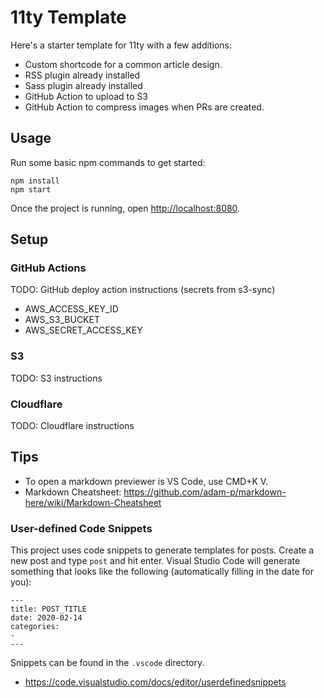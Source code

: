 # 11ty Template

Here's a starter template for 11ty with a few additions:

-   Custom shortcode for a common article design.
-   RSS plugin already installed
-   Sass plugin already installed
-   GitHub Action to upload to S3
-   GitHub Action to compress images when PRs are created.

## Usage

Run some basic npm commands to get started:

```
npm install
npm start
```

Once the project is running, open [http://localhost:8080](http://localhost:8080).

## Setup

### GitHub Actions

TODO: GitHub deploy action instructions (secrets from s3-sync)

-   AWS_ACCESS_KEY_ID
-   AWS_S3_BUCKET
-   AWS_SECRET_ACCESS_KEY

### S3

TODO: S3 instructions

### Cloudflare

TODO: Cloudflare instructions

## Tips

-   To open a markdown previewer is VS Code, use CMD+K V.
-   Markdown Cheatsheet: https://github.com/adam-p/markdown-here/wiki/Markdown-Cheatsheet

### User-defined Code Snippets

This project uses code snippets to generate templates for posts. Create a new post and type `post` and hit enter. Visual Studio Code will generate something that looks like the following (automatically filling in the date for you):

```
---
title: POST_TITLE
date: 2020-02-14
categories:
-
---
```

Snippets can be found in the `.vscode` directory.

-   https://code.visualstudio.com/docs/editor/userdefinedsnippets
